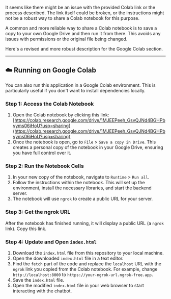 It seems like there might be an issue with the provided Colab link or the process described. The link itself could be broken, or the instructions might not be a robust way to share a Colab notebook for this purpose. 

A common and more reliable way to share a Colab notebook is to save a copy to your own Google Drive and then run it from there. This avoids any issues with permissions or the original file being changed.

Here's a revised and more robust description for the Google Colab section.

---

## ☁️ Running on Google Colab

You can also run this application in a Google Colab environment. This is particularly useful if you don't want to install dependencies locally.

### Step 1: Access the Colab Notebook

1.  Open the Colab notebook by clicking this link: [https://colab.research.google.com/drive/1MJEEPeeh_GsvQJNd4BGHPbvyms06iHoU?usp=sharing](https://colab.research.google.com/drive/1MJEEPeeh_GsvQJNd4BGHPbvyms06iHoU?usp=sharing)
2.  Once the notebook is open, go to `File` > `Save a copy in Drive`. This creates a personal copy of the notebook in your Google Drive, ensuring you have full control over it.

### Step 2: Run the Notebook Cells

1.  In your new copy of the notebook, navigate to `Runtime` > `Run all`.
2.  Follow the instructions within the notebook. This will set up the environment, install the necessary libraries, and start the backend server.
3.  The notebook will use `ngrok` to create a public URL for your server.

### Step 3: Get the ngrok URL

After the notebook has finished running, it will display a public URL (a `ngrok` link). Copy this link.

### Step 4: Update and Open `index.html`

1.  Download the `index.html` file from this repository to your local machine.
2.  Open the downloaded `index.html` file in a text editor.
3.  Find the `fetch` part of the code and replace the `localhost` URL with the `ngrok` link you copied from the Colab notebook. For example, change `http://localhost:8000` to `https://your-ngrok-url.ngrok-free.app`.
4.  Save the `index.html` file.
5.  Open the modified `index.html` file in your web browser to start interacting with the chatbot.

